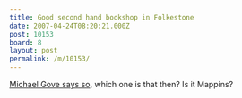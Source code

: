 ```yaml
---
title: Good second hand bookshop in Folkestone
date: 2007-04-24T08:20:21.000Z
post: 10153
board: 8
layout: post
permalink: /m/10153/
---
```

<a href="http://www.timesonline.co.uk/tol/comment/columnists/michael_gove/article1694053.ece">Michael Gove says so</a>, which one is that then? Is it Mappins?

